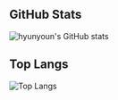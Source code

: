 
## GitHub Stats

![hyunyoun's GitHub stats](https://github-readme-stats.vercel.app/api?username=buenhyden&show_icons=true&theme=radical)

## Top Langs

![Top Langs](https://github-readme-stats.vercel.app/api/top-langs/?username=buenhyden&layout=compact)
